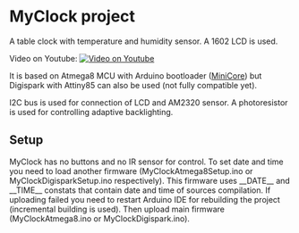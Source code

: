 # MyClock project

A table clock with temperature and humidity sensor. A 1602 LCD is used.

Video on Youtube:
[![Video on Youtube](https://img.youtube.com/vi/fxhWhRGMY40/0.jpg)](https://www.youtube.com/watch?v=fxhWhRGMY40)

It is based on Atmega8 MCU with Arduino bootloader ([MiniCore](https://github.com/MCUdude/MiniCore "MiniCore")) but Digispark with Attiny85 can also be used (not fully compatible yet).

I2C bus is used for connection of LCD and AM2320 sensor. A photoresistor is used for controlling adaptive backlighting.

## Setup

MyClock has no buttons and no IR sensor for control. To set date and time you need to load another firmware (MyClockAtmega8Setup.ino or MyClockDigisparkSetup.ino respectively). This firmware uses \_\_DATE\_\_ and \_\_TIME\_\_ constats that contain date and time of sources compilation. If uploading failed you need to restart Arduino IDE for rebuilding the project (incremental building is used). Then upload main firmware (MyClockAtmega8.ino or MyClockDigispark.ino).
